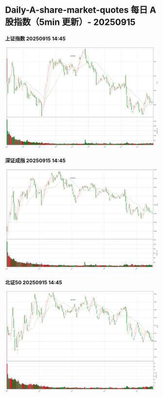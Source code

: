 
# Daily-A-share-market-quotes 每日 A 股指数（5min 更新）- 20250915

### 上证指数 20250915 14:45
![](./fig/2025/9/20250915-sh000001.png)

### 深证成指 20250915 14:45
![](./fig/2025/9/20250915-sz399001.png)

### 北证50 20250915 14:45
![](./fig/2025/9/20250915-bj899050.png)
